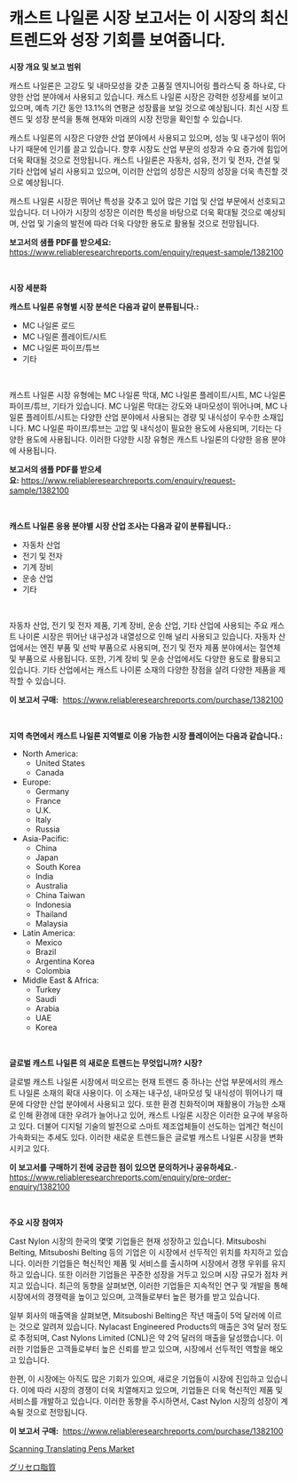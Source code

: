 <p><h1>캐스트 나일론 시장 보고서는 이 시장의 최신 트렌드와 성장 기회를 보여줍니다.</h1></p><p><strong>시장 개요 및 보고 범위</strong></p>
<p><p>캐스트 나일론은 고강도 및 내마모성을 갖춘 고품질 엔지니어링 플라스틱 중 하나로, 다양한 산업 분야에서 사용되고 있습니다. 캐스트 나일론 시장은 강력한 성장세를 보이고 있으며, 예측 기간 동안 13.1%의 연평균 성장률을 보일 것으로 예상됩니다. 최신 시장 트렌드 및 성장 분석을 통해 현재와 미래의 시장 전망을 확인할 수 있습니다.</p><p>캐스트 나일론의 시장은 다양한 산업 분야에서 사용되고 있으며, 성능 및 내구성이 뛰어나기 때문에 인기를 끌고 있습니다. 향후 시장도 산업 부문의 성장과 수요 증가에 힘입어 더욱 확대될 것으로 전망됩니다. 캐스트 나일론은 자동차, 섬유, 전기 및 전자, 건설 및 기타 산업에 널리 사용되고 있으며, 이러한 산업의 성장은 시장의 성장을 더욱 촉진할 것으로 예상됩니다.</p><p>캐스트 나일론 시장은 뛰어난 특성을 갖추고 있어 많은 기업 및 산업 부문에서 선호되고 있습니다. 더 나아가 시장의 성장은 이러한 특성을 바탕으로 더욱 확대될 것으로 예상되며, 산업 및 기술의 발전에 따라 더욱 다양한 용도로 활용될 것으로 전망됩니다.</p></p>
<p><strong>보고서의 샘플 PDF를 받으세요:</strong> <a href="https://www.reliableresearchreports.com/enquiry/request-sample/1382100">https://www.reliableresearchreports.com/enquiry/request-sample/1382100</a></p>
<p>&nbsp;</p>
<p><strong>시장 세분화</strong></p>
<p><strong>캐스트 나일론 유형별 시장 분석은 다음과 같이 분류됩니다.:</strong></p>
<p><ul><li>MC 나일론 로드</li><li>MC 나일론 플레이트/시트</li><li>MC 나일론 파이프/튜브</li><li>기타</li></ul></p>
<p>&nbsp;</p>
<p><p>캐스트 나일론 시장 유형에는 MC 나일론 막대, MC 나일론 플레이트/시트, MC 나일론 파이프/튜브, 기타가 있습니다. MC 나일론 막대는 강도와 내마모성이 뛰어나며, MC 나일론 플레이트/시트는 다양한 산업 분야에서 사용되는 경량 및 내식성이 우수한 소재입니다. MC 나일론 파이프/튜브는 고압 및 내식성이 필요한 용도에 사용되며, 기타는 다양한 용도에 사용됩니다. 이러한 다양한 시장 유형은 캐스트 나일론의 다양한 응용 분야에 사용됩니다.</p></p>
<p><strong>보고서의 샘플 PDF를 받으세요:</strong>&nbsp;<a href="https://www.reliableresearchreports.com/enquiry/request-sample/1382100">https://www.reliableresearchreports.com/enquiry/request-sample/1382100</a></p>
<p>&nbsp;</p>
<p><strong> 캐스트 나일론 응용 분야별 시장 산업 조사는 다음과 같이 분류됩니다.:</strong></p>
<p><ul><li>자동차 산업</li><li>전기 및 전자</li><li>기계 장비</li><li>운송 산업</li><li>기타</li></ul></p>
<p>&nbsp;</p>
<p><p>자동차 산업, 전기 및 전자 제품, 기계 장비, 운송 산업, 기타 산업에 사용되는 주요 캐스트 나이론 시장은 뛰어난 내구성과 내열성으로 인해 널리 사용되고 있습니다. 자동차 산업에서는 엔진 부품 및 선박 부품으로 사용되며, 전기 및 전자 제품 분야에서는 절연체 및 부품으로 사용됩니다. 또한, 기계 장비 및 운송 산업에서도 다양한 용도로 활용되고 있습니다. 기타 산업에서는 캐스트 나이론 소재의 다양한 장점을 살려 다양한 제품을 제작할 수 있습니다.</p></p>
<p><strong>이 보고서 구매:</strong>&nbsp; <a href="https://www.reliableresearchreports.com/purchase/1382100">https://www.reliableresearchreports.com/purchase/1382100</a></p>
<p>&nbsp;</p>
<p><strong>지역 측면에서 캐스트 나일론 지역별로 이용 가능한 시장 플레이어는 다음과 같습니다.:</strong></p>
<p><ul>
    <li>
        North America:
        <ul>
            <li>United States</li>
            <li>Canada</li>
        </ul>
    </li>
    <li>
        Europe:
        <ul>
            <li>Germany</li>
            <li>France</li>
            <li>U.K.</li>
            <li>Italy</li>
            <li>Russia</li>
        </ul>
    </li>
    <li>
        Asia-Pacific:
        <ul>
            <li>China</li>
            <li>Japan</li>
            <li>South Korea</li>
            <li>India</li>
            <li>Australia</li>
            <li>China Taiwan</li>
            <li>Indonesia</li>
            <li>Thailand</li>
            <li>Malaysia</li>
        </ul>
    </li>
    <li>
        Latin America:
        <ul>
            <li>Mexico</li>
            <li>Brazil</li>
            <li>Argentina Korea</li>
            <li>Colombia</li>
        </ul>
    </li>
    <li>
        Middle East & Africa:
        <ul>
            <li>Turkey</li>
            <li>Saudi</li>
            <li>Arabia</li>
            <li>UAE</li>
            <li>Korea</li>
        </ul>
    </li>
    </ul></p>
<p>&nbsp;</p>
<p><strong>글로벌 캐스트 나일론 의 새로운 트렌드는 무엇입니까? 시장?</strong></p>
<p><p>글로벌 캐스트 나일론 시장에서 떠오르는 현재 트렌드 중 하나는 산업 부문에서의 캐스트 나일론 소재의 확대 사용이다. 이 소재는 내구성, 내마모성 및 내식성이 뛰어나기 때문에 다양한 산업 분야에서 사용되고 있다. 또한 환경 친화적이며 재활용이 가능한 소재로 인해 환경에 대한 우려가 늘어나고 있어, 캐스트 나일론 시장은 이러한 요구에 부응하고 있다. 더불어 디지털 기술의 발전으로 스마트 제조업체들이 선도하는 업계간 혁신이 가속화되는 추세도 있다. 이러한 새로운 트렌드들은 글로벌 캐스트 나일론 시장을 변화시키고 있다.</p></p>
<p><strong>이 보고서를 구매하기 전에 궁금한 점이 있으면 문의하거나 공유하세요.</strong>- <a href="https://www.reliableresearchreports.com/enquiry/pre-order-enquiry/1382100">https://www.reliableresearchreports.com/enquiry/pre-order-enquiry/1382100</a></p>
<p>&nbsp;</p>
<p><strong>주요 시장 참여자</strong></p>
<p><p>Cast Nylon 시장의 한국의 몇몇 기업들은 현재 성장하고 있습니다. Mitsuboshi Belting, Mitsuboshi Belting 등의 기업은 이 시장에서 선두적인 위치를 차지하고 있습니다. 이러한 기업들은 혁신적인 제품 및 서비스를 출시하며 시장에서 경쟁 우위를 유지하고 있습니다. 또한 이러한 기업들은 꾸준한 성장을 거두고 있으며 시장 규모가 점차 커지고 있습니다. 최근의 동향을 살펴보면, 이러한 기업들은 지속적인 연구 및 개발을 통해 시장에서의 경쟁력을 높이고 있으며, 고객들로부터 높은 평가를 받고 있습니다.</p><p>일부 회사의 매출액을 살펴보면, Mitsuboshi Belting은 작년 매출이 5억 달러에 이르는 것으로 알려져 있습니다. Nylacast Engineered Products의 매출은 3억 달러 정도로 추정되며, Cast Nylons Limited (CNL)은 약 2억 달러의 매출을 달성했습니다. 이러한 기업들은 고객들로부터 높은 신뢰를 받고 있으며, 시장에서 선두적인 역할을 해오고 있습니다.</p><p>한편, 이 시장에는 아직도 많은 기회가 있으며, 새로운 기업들이 시장에 진입하고 있습니다. 이에 따라 시장의 경쟁이 더욱 치열해지고 있으며, 기업들은 더욱 혁신적인 제품 및 서비스를 개발하고 있습니다. 이러한 동향을 주시하면서, Cast Nylon 시장의 성장이 계속될 것으로 전망됩니다.</p></p>
<p><strong>이 보고서 구매:</strong>&nbsp;&nbsp;<a href="https://www.reliableresearchreports.com/purchase/1382100">https://www.reliableresearchreports.com/purchase/1382100</a></p>
<p><p><a href="https://github.com/moyahfrancoestellec51j635wcx/Market-Research-Report-List-1/blob/main/scanning-translating-pens-market.md">Scanning Translating Pens Market</a></p><p><a href="https://github.com/lily-u-genius/Market-Research-Report-List-1/blob/main/451912513153.md">グリセロ脂質</a></p></p>
